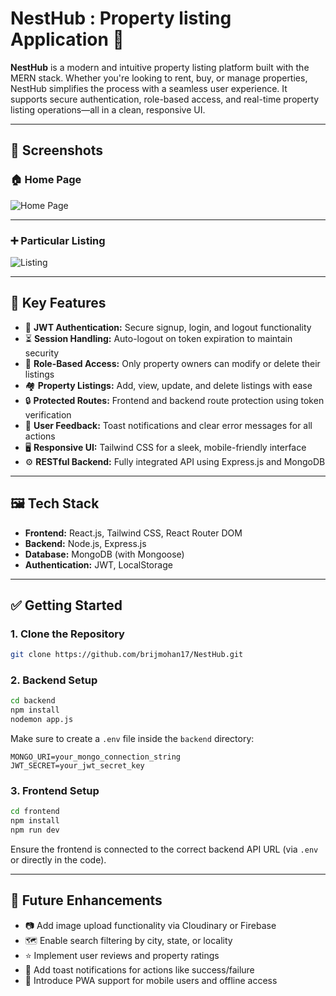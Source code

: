 # NestHub : Property listing Application 🏡

**NestHub** is a modern and intuitive property listing platform built with the MERN stack. Whether you're looking to rent, buy, or manage properties, NestHub simplifies the process with a seamless user experience. It supports secure authentication, role-based access, and real-time property listing operations—all in a clean, responsive UI.


---

## 📸 Screenshots

### 🏠 Home Page
![Home Page](https://github.com/brijmohan17/Images/blob/main/nesthubhomepage.png)

---

### ➕ Particular Listing
![Listing](https://github.com/brijmohan17/Images/blob/main/nesthubonelisting.png)

---




## 🚀 Key Features

- 🔐 **JWT Authentication:** Secure signup, login, and logout functionality  
- ⏳ **Session Handling:** Auto-logout on token expiration to maintain security  
- 👤 **Role-Based Access:** Only property owners can modify or delete their listings  
- 🏘️ **Property Listings:** Add, view, update, and delete listings with ease  
- 🔒 **Protected Routes:** Frontend and backend route protection using token verification  
- 🧾 **User Feedback:** Toast notifications and clear error messages for all actions  
- 🖥️ **Responsive UI:** Tailwind CSS for a sleek, mobile-friendly interface  
- ⚙️ **RESTful Backend:** Fully integrated API using Express.js and MongoDB  

---

## 🖼️ Tech Stack

- **Frontend:** React.js, Tailwind CSS, React Router DOM  
- **Backend:** Node.js, Express.js  
- **Database:** MongoDB (with Mongoose)  
- **Authentication:** JWT, LocalStorage  


---

## ✅ Getting Started

### 1. Clone the Repository

```bash
git clone https://github.com/brijmohan17/NestHub.git
```

### 2. Backend Setup

```bash
cd backend
npm install
nodemon app.js
```

Make sure to create a `.env` file inside the `backend` directory:

```env
MONGO_URI=your_mongo_connection_string
JWT_SECRET=your_jwt_secret_key
```

### 3. Frontend Setup

```bash
cd frontend
npm install
npm run dev
```

Ensure the frontend is connected to the correct backend API URL (via `.env` or directly in the code).

---

## 🔮 Future Enhancements

- 📷 Add image upload functionality via Cloudinary or Firebase  
- 🗺️ Enable search filtering by city, state, or locality  
- ⭐ Implement user reviews and property ratings  
- 🔔 Add toast notifications for actions like success/failure  
- 📲 Introduce PWA support for mobile users and offline access 
